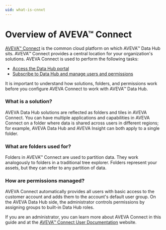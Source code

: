 ```yaml
---
uid: what-is-cnnxt
---
```


# Overview of AVEVA™ Connect

[AVEVA™ Connect](https://connect.aveva.com/) is the common cloud platform on which AVEVA™ Data Hub sits. AVEVA™ Connect provides a central location for your organization's solutions. AVEVA Connect is used to perform the following tasks:

* [Access the Data Hub portal](xref:sign-in-cnnxt)
* [Subscribe to Data Hub and manage users and permissions](xref:subscribe-adh)

It is important to understand how solutions, folders, and permissions work before you configure AVEVA Connect to work with AVEVA™ Data Hub.

### What is a solution?

AVEVA Data Hub solutions are reflected as folders and tiles in AVEVA Connect. You can have multiple applications and capabilities in AVEVA Connect on a folder where data is shared across users in different regions; for example, AVEVA Data Hub and AVEVA Insight can both apply to a single folder.

### What are folders used for?

Folders in AVEVA™ Connect are used to partition data. They work analogously to folders in a traditional tree explorer. Folders represent your assets, but they can refer to any partition of data.

### How are permissions managed?

AVEVA Connect automatically provides all users with basic access to the customer account and adds them to the account's default user group. On the AVEVA Data Hub side, the administrator controls permissions by assigning groups to built-in Data Hub roles.

If you are an administrator, you can learn more about AVEVA Connect in this guide and at the [AVEVA™ Connect User Documentation](https://help.connect.aveva.com/) website.
 